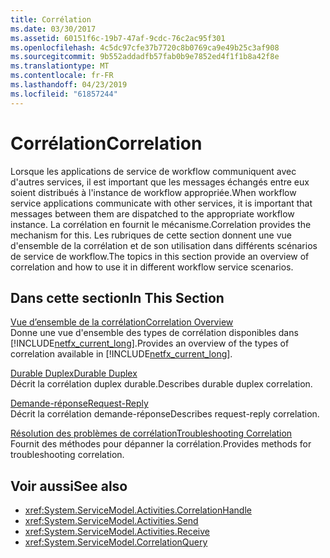 ```yaml
---
title: Corrélation
ms.date: 03/30/2017
ms.assetid: 60151f6c-19b7-47af-9cdc-76c2ac95f301
ms.openlocfilehash: 4c5dc97cfe37b7720c8b0769ca9e49b25c3af908
ms.sourcegitcommit: 9b552addadfb57fab0b9e7852ed4f1f1b8a42f8e
ms.translationtype: MT
ms.contentlocale: fr-FR
ms.lasthandoff: 04/23/2019
ms.locfileid: "61857244"
---
```

# <a name="correlation"></a><span data-ttu-id="0ff7b-102">Corrélation</span><span class="sxs-lookup"><span data-stu-id="0ff7b-102">Correlation</span></span>
<span data-ttu-id="0ff7b-103">Lorsque les applications de service de workflow communiquent avec d'autres services, il est important que les messages échangés entre eux soient distribués à l'instance de workflow appropriée.</span><span class="sxs-lookup"><span data-stu-id="0ff7b-103">When workflow service applications communicate with other services, it is important that messages between them are dispatched to the appropriate workflow instance.</span></span> <span data-ttu-id="0ff7b-104">La corrélation en fournit le mécanisme.</span><span class="sxs-lookup"><span data-stu-id="0ff7b-104">Correlation provides the mechanism for this.</span></span> <span data-ttu-id="0ff7b-105">Les rubriques de cette section donnent une vue d'ensemble de la corrélation et de son utilisation dans différents scénarios de service de workflow.</span><span class="sxs-lookup"><span data-stu-id="0ff7b-105">The topics in this section provide an overview of correlation and how to use it in different workflow service scenarios.</span></span>  
  
## <a name="in-this-section"></a><span data-ttu-id="0ff7b-106">Dans cette section</span><span class="sxs-lookup"><span data-stu-id="0ff7b-106">In This Section</span></span>  
 [<span data-ttu-id="0ff7b-107">Vue d’ensemble de la corrélation</span><span class="sxs-lookup"><span data-stu-id="0ff7b-107">Correlation Overview</span></span>](../../../../docs/framework/wcf/feature-details/correlation-overview.md)  
 <span data-ttu-id="0ff7b-108">Donne une vue d'ensemble des types de corrélation disponibles dans [!INCLUDE[netfx_current_long](../../../../includes/netfx-current-long-md.md)].</span><span class="sxs-lookup"><span data-stu-id="0ff7b-108">Provides an overview of the types of correlation available in [!INCLUDE[netfx_current_long](../../../../includes/netfx-current-long-md.md)].</span></span>  
  
 [<span data-ttu-id="0ff7b-109">Durable Duplex</span><span class="sxs-lookup"><span data-stu-id="0ff7b-109">Durable Duplex</span></span>](../../../../docs/framework/wcf/feature-details/durable-duplex-correlation.md)  
 <span data-ttu-id="0ff7b-110">Décrit la corrélation duplex durable.</span><span class="sxs-lookup"><span data-stu-id="0ff7b-110">Describes durable duplex correlation.</span></span>
  
 [<span data-ttu-id="0ff7b-111">Demande-réponse</span><span class="sxs-lookup"><span data-stu-id="0ff7b-111">Request-Reply</span></span>](../../../../docs/framework/wcf/feature-details/request-reply-correlation.md)  
 <span data-ttu-id="0ff7b-112">Décrit la corrélation demande-réponse</span><span class="sxs-lookup"><span data-stu-id="0ff7b-112">Describes request-reply correlation.</span></span>  
  
 [<span data-ttu-id="0ff7b-113">Résolution des problèmes de corrélation</span><span class="sxs-lookup"><span data-stu-id="0ff7b-113">Troubleshooting Correlation</span></span>](../../../../docs/framework/wcf/feature-details/troubleshooting-correlation.md)  
 <span data-ttu-id="0ff7b-114">Fournit des méthodes pour dépanner la corrélation.</span><span class="sxs-lookup"><span data-stu-id="0ff7b-114">Provides methods for troubleshooting correlation.</span></span>  
  
## <a name="see-also"></a><span data-ttu-id="0ff7b-115">Voir aussi</span><span class="sxs-lookup"><span data-stu-id="0ff7b-115">See also</span></span>

- <xref:System.ServiceModel.Activities.CorrelationHandle>
- <xref:System.ServiceModel.Activities.Send>
- <xref:System.ServiceModel.Activities.Receive>
- <xref:System.ServiceModel.CorrelationQuery>
